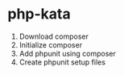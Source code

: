 # php-kata

1. Download composer
2. Initialize composer    
3. Add phpunit using composer
4. Create phpunit setup files